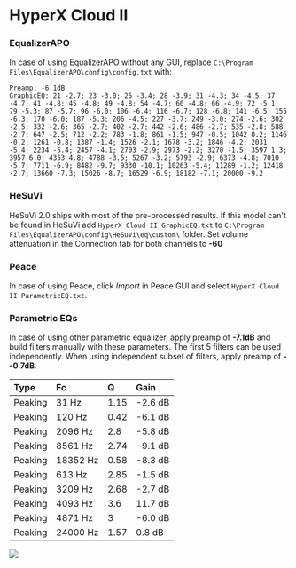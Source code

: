 # HyperX Cloud II

### EqualizerAPO
In case of using EqualizerAPO without any GUI, replace `C:\Program Files\EqualizerAPO\config\config.txt`
with:
```
Preamp: -6.1dB
GraphicEQ: 21 -2.7; 23 -3.0; 25 -3.4; 28 -3.9; 31 -4.3; 34 -4.5; 37 -4.7; 41 -4.8; 45 -4.8; 49 -4.8; 54 -4.7; 60 -4.8; 66 -4.9; 72 -5.1; 79 -5.3; 87 -5.7; 96 -6.0; 106 -6.4; 116 -6.7; 128 -6.8; 141 -6.5; 155 -6.3; 170 -6.0; 187 -5.3; 206 -4.5; 227 -3.7; 249 -3.0; 274 -2.6; 302 -2.5; 332 -2.6; 365 -2.7; 402 -2.7; 442 -2.6; 486 -2.7; 535 -2.8; 588 -2.7; 647 -2.5; 712 -2.2; 783 -1.8; 861 -1.5; 947 -0.5; 1042 0.2; 1146 -0.2; 1261 -0.8; 1387 -1.4; 1526 -2.1; 1678 -3.2; 1846 -4.2; 2031 -5.4; 2234 -5.4; 2457 -4.1; 2703 -2.9; 2973 -2.2; 3270 -1.5; 3597 1.3; 3957 6.0; 4353 4.8; 4788 -3.5; 5267 -3.2; 5793 -2.9; 6373 -4.8; 7010 -5.7; 7711 -6.9; 8482 -9.7; 9330 -10.1; 10263 -5.4; 11289 -1.2; 12418 -2.7; 13660 -7.3; 15026 -8.7; 16529 -6.9; 18182 -7.1; 20000 -9.2
```

### HeSuVi
HeSuVi 2.0 ships with most of the pre-processed results. If this model can't be found in HeSuVi add
`HyperX Cloud II GraphicEQ.txt` to `C:\Program Files\EqualizerAPO\config\HeSuVi\eq\custom\` folder.
Set volume attenuation in the Connection tab for both channels to **-60**

### Peace
In case of using Peace, click *Import* in Peace GUI and select `HyperX Cloud II ParametricEQ.txt`.

### Parametric EQs
In case of using other parametric equalizer, apply preamp of **-7.1dB** and build filters manually
with these parameters. The first 5 filters can be used independently.
When using independent subset of filters, apply preamp of **--0.7dB**.

| Type    | Fc       |    Q | Gain    |
|:--------|:---------|:-----|:--------|
| Peaking | 31 Hz    | 1.15 | -2.6 dB |
| Peaking | 120 Hz   | 0.42 | -6.1 dB |
| Peaking | 2096 Hz  | 2.8  | -5.8 dB |
| Peaking | 8561 Hz  | 2.74 | -9.1 dB |
| Peaking | 18352 Hz | 0.58 | -8.3 dB |
| Peaking | 613 Hz   | 2.85 | -1.5 dB |
| Peaking | 3209 Hz  | 2.68 | -2.7 dB |
| Peaking | 4093 Hz  | 3.6  | 11.7 dB |
| Peaking | 4871 Hz  | 3    | -6.0 dB |
| Peaking | 24000 Hz | 1.57 | 0.8 dB  |

![](https://raw.githubusercontent.com/jaakkopasanen/AutoEq/master/results/rtings/avg/HyperX%20Cloud%20II/HyperX%20Cloud%20II.png)